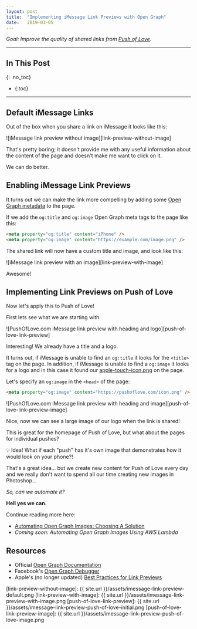 ```yaml
---
layout: post
title:  "Implementing iMessage Link Previews with Open Graph"
date:   2019-03-05
---
```


*Goal: Improve the quality of shared links from [Push of Love][push-of-love].*

-----

## In This Post
{: .no_toc}

- 
  {:toc}

-----

## Default iMessage Links
Out of the box when you share a link on iMessage it looks like this:

![iMessage link preview without image][link-preview-without-image]

That's pretty boring; it doesn't provide me with any useful information about the content of the page and doesn't make me want to click on it.
 
We can do better.

## Enabling iMessage Link Previews
It turns out we can make the link more compelling by adding some [Open Graph metadata][open-graph] to the page.

If we add the `og:title` and `og:image` Open Graph meta tags to the page like this:

```html
<meta property="og:title" content="iPhone" />
<meta property="og:image" content="https://example.com/image.png" />
```

The shared link will now have a custom title and image, and look like this:

![iMessage link preview with an image][link-preview-with-image]

Awesome!

## Implementing Link Previews on Push of Love

Now let's apply this to Push of Love! 

First lets see what we are starting with:

![PushOfLove.com iMessage link preview with heading and logo][push-of-love-link-preview]

Interesting! We already have a title and a logo. 

It turns out, if iMessage is unable to find an `og:title` it looks for the `<title>` tag on the page. In addition, if iMessage is unable to find a `og:image` it looks for a logo and in this case it found our [apple-touch-icon.png][apple-touch-icon] on the page.

Let's specify an `og:image` in the `<head>` of the page:

```html
<meta property="og:image" content="https://pushoflove.com/icon.png" />
```

![PushOfLove.com iMessage link preview with heading and image][push-of-love-link-preview-image]

Nice, now we can see a large image of our logo when the link is shared!

This is great for the homepage of Push of Love, but what about the pages for individual pushes?

💡 Idea! What if each "push" has it's own image that demonstrates how it would look on your phone?!

That's a great idea... but we create new content for Push of Love every day and we really don't want to spend all our time creating new images in Photoshop... 

*So, can we automate it?*

**Hell yes we can.**

Continue reading more here:
- [Automating Open Graph Images: Choosing A Solution][og-images-choosing-a-solution-post]
- *Coming soon: Automating Open Graph Images Using AWS Lambda*


## Resources

* Official [Open Graph Documentation][open-graph]
* Facebook's [Open Graph Debugger][open-graph-debugger]
* Apple's (no longer updated) [Best Practices for Link Previews][apple-link-preview-best-practices]


[push-of-love]: https://pushoflove.com
[open-graph]: http://ogp.me
[open-graph-debugger]: https://developers.facebook.com/tools/debug/
[apple-link-preview-best-practices]: https://developer.apple.com/library/archive/technotes/tn2444/_index.html
[apple-touch-icon]: https://developer.apple.com/library/archive/documentation/AppleApplications/Reference/SafariWebContent/ConfiguringWebApplications/ConfiguringWebApplications.html#//apple_ref/doc/uid/TP40002051-CH3-SW4
[og-images-choosing-a-solution-post]: 2019-03-11-automating-og-images-choosing-a-solution.md

[link-preview-without-image]: {{ site.url }}/assets/imessage-link-preview-default.png
[link-preview-with-image]: {{ site.url }}/assets/imessage-link-preview-with-image.png
[push-of-love-link-preview]: {{ site.url }}/assets/imessage-link-preview-push-of-love-initial.png
[push-of-love-link-preview-image]: {{ site.url }}/assets/imessage-link-preview-push-of-love-image.png
